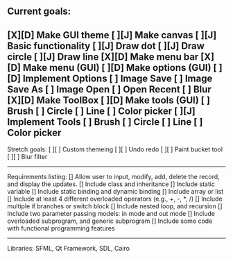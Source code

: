 Current goals:
---------------------------------
[X][D] Make GUI theme
[ ][J] Make canvas
    [ ][J] Basic functionality
        [ ][J] Draw dot
        [ ][J] Draw circle
        [ ][J] Draw line
[X][D] Make menu bar
    [X][D] Make menu (GUI)
    [ ][D] Make options (GUI)
        [ ][D] Implement Options
            [ ] Image Save
            [ ] Image Save As
            [ ] Image Open
                [ ] Open Recent
            [ ] Blur
[X][D] Make ToolBox
    [ ][D] Make tools (GUI)
        [ ] Brush
        [ ] Circle
        [ ] Line
        [ ] Color picker
    [ ][J] Implement Tools
        [ ] Brush
        [ ] Circle
        [ ] Line
        [ ] Color picker
---------------------------------
Stretch goals:
[ ][ ] Custom themeing
[ ][ ] Undo redo
[ ][ ] Paint bucket tool
[ ][ ] Blur filter

---------------------------------
Requirements listing:
[] Allow user to input, modify, add, delete the record, and display the updates. 
[] Include class and inheritance 
[] Include static variable 
[] Include static binding and dynamic binding
[] Include array or list
[] Include at least 4 different overloaded operators (e.g., +, -, *, /)
[] Include multiple if branches or switch block
[] Include nested loop, and recursion
[] Include two parameter passing models:  in mode and out mode
[] Include overloaded subprogram, and generic subprogram
[] Include some code with functional programming features

---------------------------------
Libraries: SFML, Qt Framework, SDL, Cairo
